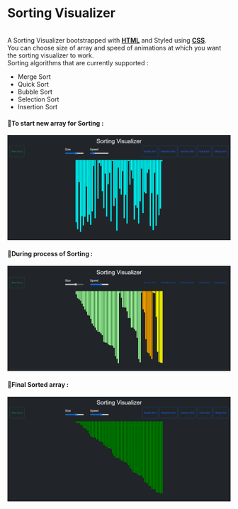 # Sorting Visualizer
<br>
A Sorting Visualizer bootstrapped with <b><u>HTML</b></u> and Styled using <b><u>CSS</b></u></a>.<br>
You can choose size of array and speed of animations at which you want the sorting visualizer to work.<br>
Sorting algorithms that are currently supported :<br>
<ul><li>Merge Sort</li><li>Quick Sort</li><li>Bubble Sort</li><li>Selection Sort</li><li>Insertion Sort</li></ul>
<h4> 💓To start new array for Sorting :</h4>
<img src="https://github.com/diwanshu2004/Sorting-Visualiser/blob/main/Sorting%20Visualiser/img/img1.png">
<h4> 💓During process of Sorting :</h4>
<img src="https://github.com/diwanshu2004/Sorting-Visualiser/blob/main/Sorting%20Visualiser/img/img2.png">
<h4> 💓Final Sorted array :</h4>
<img src="https://github.com/diwanshu2004/Sorting-Visualiser/blob/main/Sorting%20Visualiser/img/img3.png">
